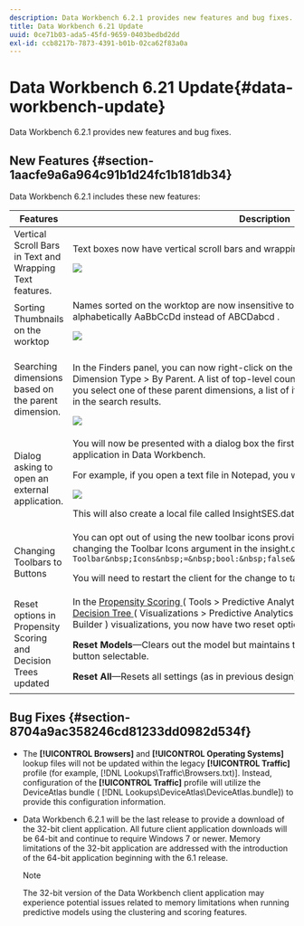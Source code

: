 ```yaml
---
description: Data Workbench 6.2.1 provides new features and bug fixes.
title: Data Workbench 6.21 Update
uuid: 0ce71b03-ada5-45fd-9659-0403bedbd2dd
exl-id: ccb8217b-7873-4391-b01b-02ca62f83a0a
---
```

# Data Workbench 6.21 Update{#data-workbench-update}

Data Workbench 6.2.1 provides new features and bug fixes.

## New Features {#section-1aacfe9a6a964c91b1d24fc1b181db34}

Data Workbench 6.2.1 includes these new features: 

<table id="table_E28A6D31E7D941F7A0C2048F0F0F7838"> 
 <thead> 
  <tr> 
   <th colname="col1" class="entry"> Features </th> 
   <th colname="col2" class="entry"> Description </th> 
  </tr> 
 </thead>
 <tbody> 
  <tr> 
   <td colname="col1"> Vertical Scroll Bars in Text and Wrapping Text features. </td> 
   <td colname="col2"> Text boxes now have vertical scroll bars and wrapping text. <p> <img placement="break" id="image_73F372819A2D4FB292402AC13E5196B9" src="assets/scroll_bar.png" /> </p> </td> 
  </tr> 
  <tr> 
   <td colname="col1"> Sorting Thumbnails on the worktop </td> 
   <td colname="col2"> Names sorted on the worktop are now insensitive to the case of the character, sorting alphabetically AaBbCcDd instead of ABCDabcd . <p> <img placement="break" id="image_DD98A3BEC0EC44EB82D877238F02F588" src="assets/sort_by_621.png" /> </p> </td> 
  </tr> 
  <tr> 
   <td colname="col1"> Searching dimensions based on the parent dimension. </td> 
   <td colname="col2"> <p>In the Finders panel, you can now right-click on the Dimensions tab and click select Dimension Type &gt; By Parent. A list of top-level countable dimensions will display. When you select one of these parent dimensions, a list of its subordinate dimensions will appear in the search results. </p> <img placement="break" id="image_9C74DDC5FC0448F5A039B97CE7DAD420" src="assets/dim_parent_621.png" /> </td> 
  </tr> 
  <tr> 
   <td colname="col1"> Dialog asking to open an external application. </td> 
   <td colname="col2"> <p>You will now be presented with a dialog box the first time you try to open an external application in Data Workbench. </p> <p>For example, if you open a text file in Notepad, you will get the following message. </p> <img placement="break" id="image_B4F2EB65B8ED4A5F97BF627E41F6E3E8" src="assets/open_exe_621.png" /> <p>This will also create a local file called <span class="filepath"> InsightSES.dat </span> placed in the client install folder. </p> </td> 
  </tr> 
  <tr> 
   <td colname="col1"> Changing Toolbars to Buttons </td> 
   <td colname="col2"> You can opt out of using the new toolbar icons provided in Data Workbench 6.2. by changing the <span class="filepath"> Toolbar Icons </span> argument in the <span class="filepath"> insight.cfg </span> file to <span class="filepath"> false </span>. <code> Toolbar&amp;nbsp;Icons&amp;nbsp;=&amp;nbsp;bool:&amp;nbsp;false&amp;nbsp;&amp;nbsp;&amp;nbsp;&amp;nbsp;&amp;nbsp;&amp;nbsp; </code> <p>You will need to restart the client for the change to take effect. </p> </td> 
  </tr> 
  <tr> 
   <td colname="col1"> Reset options in Propensity Scoring and Decision Trees updated </td> 
   <td colname="col2"> In the <a href="https://docs.adobe.com/content/help/en/data-workbench/using/client/analysis-visualizations/visitor-propensity/c-visitor-propensity.html" format="http" scope="external"> Propensity Scoring </a> ( <span class="filepath"> Tools &gt; Predictive Analytics &gt; Propensity Score </span>) and the <a href="https://docs.adobe.com/content/help/en/data-workbench/using/client/analysis-visualizations/decision-trees/c-decision-trees.html" format="http" scope="external"> Decision Tree </a> ( <span class="filepath"> Visualizations &gt; Predictive Analytics &gt; Classifications &gt; Decision Tree Builder </span>) visualizations, you now have two reset options: <p><b>Reset Models</b>—Clears out the model but maintains the settings and inputs. Makes the <b>Go</b> button selectable. </p> <p><b>Reset All</b>—Resets all settings (as in previous design). </p> </td> 
  </tr> 
 </tbody> 
</table>

## Bug Fixes {#section-8704a9ac358246cd81233dd0982d534f}

* The **[!UICONTROL Browsers]** and **[!UICONTROL Operating Systems]** lookup files will not be updated within the legacy **[!UICONTROL Traffic]** profile (for example, [!DNL Lookups\Traffic\Browsers.txt)]. Instead, configuration of the **[!UICONTROL Traffic]** profile will utilize the DeviceAtlas bundle ( [!DNL Lookups\DeviceAtlas\DeviceAtlas.bundle]) to provide this configuration information. 
* Data Workbench 6.2.1 will be the last release to provide a download of the 32-bit client application. All future client application downloads will be 64-bit and continue to require Windows 7 or newer. Memory limitations of the 32-bit application are addressed with the introduction of the 64-bit application beginning with the 6.1 release. 

  >[!NOTE]
  >
  >The 32-bit version of the Data Workbench client application may experience potential issues related to memory limitations when running predictive models using the clustering and scoring features.
